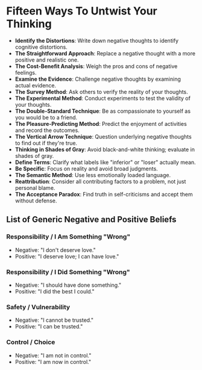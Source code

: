 # Fifteen Ways To Untwist Your Thinking

- **Identify the Distortions**: Write down negative thoughts to identify cognitive distortions.
- **The Straightforward Approach**: Replace a negative thought with a more positive and realistic one.
- **The Cost-Benefit Analysis**: Weigh the pros and cons of negative feelings.
- **Examine the Evidence**: Challenge negative thoughts by examining actual evidence.
- **The Survey Method**: Ask others to verify the reality of your thoughts.
- **The Experimental Method**: Conduct experiments to test the validity of your thoughts.
- **The Double-Standard Technique**: Be as compassionate to yourself as you would be to a friend.
- **The Pleasure-Predicting Method**: Predict the enjoyment of activities and record the outcomes.
- **The Vertical Arrow Technique**: Question underlying negative thoughts to find out if they're true.
- **Thinking in Shades of Gray**: Avoid black-and-white thinking; evaluate in shades of gray.
- **Define Terms**: Clarify what labels like "inferior" or "loser" actually mean.
- **Be Specific**: Focus on reality and avoid broad judgments.
- **The Semantic Method**: Use less emotionally loaded language.
- **Reattribution**: Consider all contributing factors to a problem, not just personal blame.
- **The Acceptance Paradox**: Find truth in self-criticisms and accept them without defense.

## List of Generic Negative and Positive Beliefs

### Responsibility / I Am Something "Wrong"

- Negative: "I don't deserve love."
- Positive: "I deserve love; I can have love."

### Responsibility / I Did Something "Wrong"

- Negative: "I should have done something."
- Positive: "I did the best I could."

### Safety / Vulnerability

- Negative: "I cannot be trusted."
- Positive: "I can be trusted."

### Control / Choice

- Negative: "I am not in control."
- Positive: "I am now in control."
